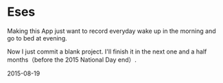 # Eses

Making this App just want to record everyday wake up in the morning and go to bed at evening.


Now I just commit a blank project. I'll finish it in the next one and a half months（before the 2015 National Day end）.

2015-08-19


